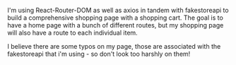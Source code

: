 I'm using React-Router-DOM as well as axios in tandem with fakestoreapi to build a comprehensive shopping page with a shopping cart. The goal is to have a home page with a bunch of different routes, but my shopping page will also have a route to each individual item.

I believe there are some typos on my page, those are associated with the fakestoreapi that i'm using - so don't look too harshly on them!